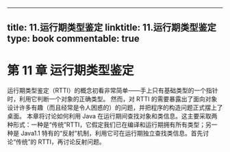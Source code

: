 
---
title: 11.运行期类型鉴定
linktitle: 11.运行期类型鉴定
type: book
commentable: true
---

# 第 11 章 运行期类型鉴定

运行期类型鉴定（RTTI）的概念初看非常简单——手上只有基础类型的一个指针时，利用它判断一个对象的正确类型。
然而，对 RTTI 的需要暴露出了面向对象设计许多有趣（而且经常是令人困惑的）的问题，并把程序的构造问题正式摆上了桌面。
本章将讨论如何利用 Java 在运行期间查找对象和类信息。这主要采取两种形式：一种是“传统”RTTI，它假定我们已在编译和运行期拥有所有类型；另一种是 Java1.1 特有的“反射”机制，利用它可在运行期独立查找类信息。首先讨论“传统”的 RTTI，再讨论反射问题。

    